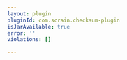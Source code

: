 ```yaml
---
layout: plugin
pluginId: com.scrain.checksum-plugin
isJarAvailable: true
error: ''
violations: []

---
```

